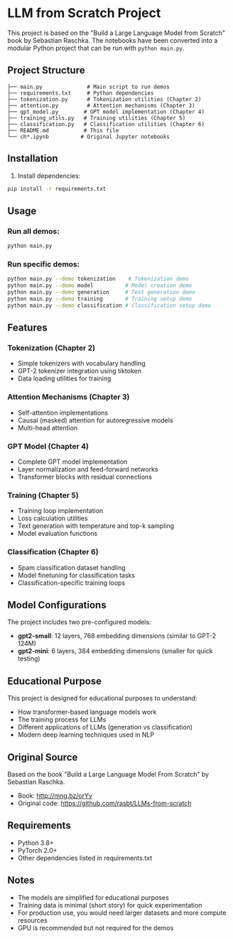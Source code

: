 # LLM from Scratch Project

This project is based on the "Build a Large Language Model from Scratch" book by Sebastian Raschka. The notebooks have been converted into a modular Python project that can be run with `python main.py`.

## Project Structure

```
├── main.py              # Main script to run demos
├── requirements.txt     # Python dependencies
├── tokenization.py      # Tokenization utilities (Chapter 2)
├── attention.py         # Attention mechanisms (Chapter 3)
├── gpt_model.py        # GPT model implementation (Chapter 4)
├── training_utils.py   # Training utilities (Chapter 5)
├── classification.py   # Classification utilities (Chapter 6)
├── README.md           # This file
└── ch*.ipynb          # Original Jupyter notebooks
```

## Installation

1. Install dependencies:
```bash
pip install -r requirements.txt
```

## Usage

### Run all demos:
```bash
python main.py
```

### Run specific demos:
```bash
python main.py --demo tokenization    # Tokenization demo
python main.py --demo model          # Model creation demo
python main.py --demo generation     # Text generation demo
python main.py --demo training       # Training setup demo
python main.py --demo classification # Classification setup demo
```

## Features

### Tokenization (Chapter 2)
- Simple tokenizers with vocabulary handling
- GPT-2 tokenizer integration using tiktoken
- Data loading utilities for training

### Attention Mechanisms (Chapter 3)
- Self-attention implementations
- Causal (masked) attention for autoregressive models
- Multi-head attention

### GPT Model (Chapter 4)
- Complete GPT model implementation
- Layer normalization and feed-forward networks
- Transformer blocks with residual connections

### Training (Chapter 5)
- Training loop implementation
- Loss calculation utilities
- Text generation with temperature and top-k sampling
- Model evaluation functions

### Classification (Chapter 6)
- Spam classification dataset handling
- Model finetuning for classification tasks
- Classification-specific training loops

## Model Configurations

The project includes two pre-configured models:

- **gpt2-small**: 12 layers, 768 embedding dimensions (similar to GPT-2 124M)
- **gpt2-mini**: 6 layers, 384 embedding dimensions (smaller for quick testing)

## Educational Purpose

This project is designed for educational purposes to understand:
- How transformer-based language models work
- The training process for LLMs
- Different applications of LLMs (generation vs classification)
- Modern deep learning techniques used in NLP

## Original Source

Based on the book "Build a Large Language Model From Scratch" by Sebastian Raschka.
- Book: http://mng.bz/orYv
- Original code: https://github.com/rasbt/LLMs-from-scratch

## Requirements

- Python 3.8+
- PyTorch 2.0+
- Other dependencies listed in requirements.txt

## Notes

- The models are simplified for educational purposes
- Training data is minimal (short story) for quick experimentation
- For production use, you would need larger datasets and more compute resources
- GPU is recommended but not required for the demos
